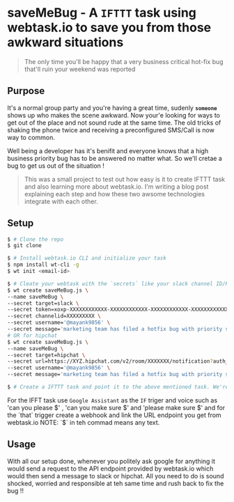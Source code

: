 # saveMeBug - A `IFTTT` task using webtask.io to save you from those awkward situations
> The only time you'll be happy that a very business critical hot-fix bug that'll ruin your weekend was reported

## Purpose
It's a normal group party and you're having a great time, sudenly **`someone`** shows up who makes the scene awkward. Now your'e looking for ways to get out of the place and not sound rude at the same time. The old tricks of shaking the phone twice and receiving a preconfigured SMS/Call is now way to common.

Well being a developer has it's benifit and everyone knows that a high business priority bug has to be answered no matter what. So we'll cretae a bug to get us out of the situation !

> This was a small project to test out how easy is it to create IFTTT task and also learning more about webtask.io. I'm writing a blog post explaining each step and how these two awsome technologies integrate with each other.


## Setup
````sh
$ # Clone the repo
$ git clone

$ # Install webtask.io CLI and initialize your task
$ npm install wt-cli -g
$ wt init <email-id>

$ # Cleate your webtask with the `secrets` like your slack channel ID/HipChat room ID and authentication token
$ wt create saveMeBug.js \
--name saveMeBug \
--secret target=slack \
--secret token=xoxp-XXXXXXXXXXXX-XXXXXXXXXXXX-XXXXXXXXXXXX-XXXXXXXXXXXXXXXXXXXXXXXXXXXXXXXXXXXX \
--secret channelid=XXXXXXXXX \
--secret username='@mayank9856' \
--secret message='marketing team has filed a hotfix bug with priority status "urgent (High Business Priority)". Please look into the issue at the earliest'
# OR for hipchat
$ wt create saveMeBug.js \
--name saveMeBug \
--secret target=hipchat \
--secret url=https://XYZ.hipchat.com/v2/room/XXXXXXX/notification?auth_token=XXXXXXXXXXXXXXXXXXXXXXXXXX \
--secret username='@mayank9856' \
--secret message='marketing team has filed a hotfix bug with priority status "urgent (High Business Priority)". Please look into the issue at the earliest'

$ # Create a IFTTT task and point it to the above mentioned task. We're all set!!
````

For the IFFT task use `Google Assistant` as the `IF` triger and voice such as 'can you please $' , 'can you make sure $' and 'please make sure $' and for the `that` trigger create a webhook and link the URL endpoint you get from webtask.io
NOTE: `$` in teh commad means any text.

## Usage
With all our setup done, whenever you politely ask google for anything it would send a request to the API endpoint provided by webtask.io which would then send a message to slack or hipchat. All you need to do is sound shocked, worried and responsible at teh same time and rush back to fix the bug !!